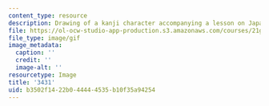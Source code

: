 ```yaml
---
content_type: resource
description: Drawing of a kanji character accompanying a lesson on Japanese.
file: https://ol-ocw-studio-app-production.s3.amazonaws.com/courses/21g-504-japanese-iv-spring-2009/b3502f1422b044444535b10f35a94254_3431.gif
file_type: image/gif
image_metadata:
  caption: ''
  credit: ''
  image-alt: ''
resourcetype: Image
title: '3431'
uid: b3502f14-22b0-4444-4535-b10f35a94254
---
```

